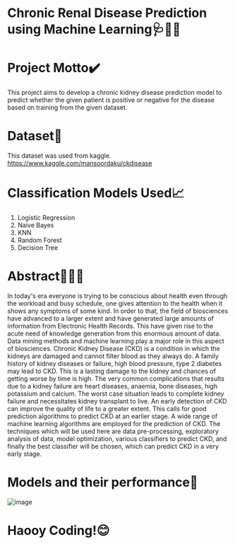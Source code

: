 # Chronic Renal Disease Prediction using Machine Learning🩺🏥🔮

# Project Motto✔️
This project aims to develop a chronic kidney disease prediction model to predict whether the given patient is positive or negative for the disease based on training from the given dataset.

# Dataset📄
This dataset was used from kaggle.
https://www.kaggle.com/mansoordaku/ckdisease

# Classification Models Used📈
1. Logistic Regression
2. Naive Bayes
3. KNN
4. Random Forest
5. Decision Tree

# Abstract👨🏻‍💻
In today's era everyone is trying to be conscious about health even through the workload and busy schedule, one gives attention to the health when it shows any symptoms of some kind. In order to that, the field of biosciences have advanced to a larger extent and have generated large amounts of information from Electronic Health Records. This have given rise to the acute need of knowledge generation from this enormous amount of data. Data mining methods and machine learning play a major role in this aspect of biosciences. Chronic Kidney Disease (CKD) is a condition in which the kidneys are damaged and cannot filter blood as they always do. A family history of kidney diseases or failure, high blood pressure, type 2 diabetes may lead to CKD. This is a lasting damage to the kidney and chances of getting worse by time is high. The very common complications that results due to a kidney failure are heart diseases, anaemia, bone diseases, high potassium and calcium. The worst case situation leads to complete kidney failure and necessitates kidney transplant to live. An early detection of CKD can improve the quality of life to a greater extent. This calls for good prediction algorithms to predict CKD at an earlier stage. A wide range of machine learning algorithms are employed for the prediction of CKD. The techniques which will be used here are data pre-processing, exploratory analysis of data, model optimization, various classifiers to predict CKD, and finally the best classifier will be chosen, which can predict CKD in a very early stage. 

# Models and their performance🌟
![image](https://user-images.githubusercontent.com/76680213/141098703-e2284af4-faee-4733-bd29-dfa05438cb92.png)

# Haooy Coding!😊
